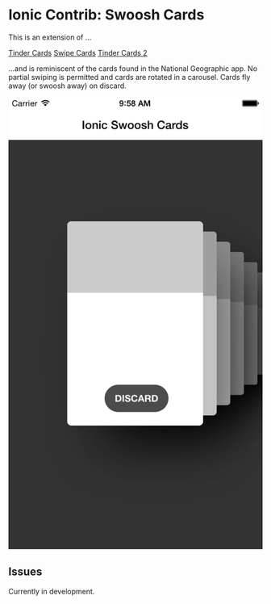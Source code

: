 Ionic Contrib: Swoosh Cards
===================

This is an extension of ...

[Tinder Cards](https://github.com/driftyco/ionic-ion-tinder-cards)
[Swipe Cards](https://github.com/driftyco/ionic-ion-swipe-cards)
[Tinder Cards 2](https://github.com/loringdodge/ionic-ion-tinder-cards-2)

...and is reminiscent of the cards found in the National Geographic app.
No partial swiping is permitted and cards are rotated in a carousel. Cards fly away (or swoosh away)
on discard.

![Screenshot](screenshots/iphone.png)

## Issues

Currently in development.

